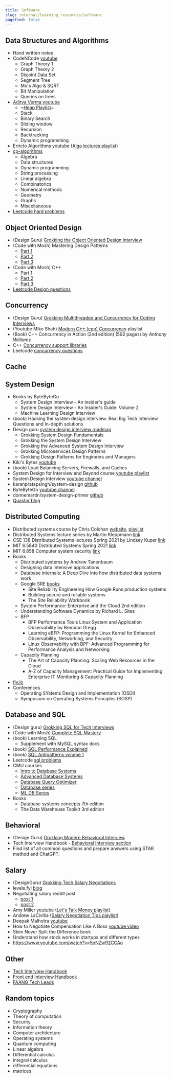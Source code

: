 ```yaml
---
title: Software
slug: internal/learning_resources/software
pagefind: false
---
```


## Data Structures and Algorithms

-   Hand written notes
-   CodeNCode [youtube](https://www.youtube.com/@codencode/playlists)
    -   Graph Theory 1
    -   Graph Theory 2
    -   Disjoint Data Set
    -   Segment Tree
    -   Mo's Algo & SQRT
    -   Bit Manipulation
    -   Queries on trees
-   [Aditya Verma youtube](https://www.youtube.com/@TheAdityaVerma)
    -   ~[Heap Playlist](https://www.youtube.com/playlist?list=PL_z_8CaSLPWdtY9W22VjnPxG30CXNZpI9)~
    -   Stack
    -   Binary Search
    -   Sliding window
    -   Recursion
    -   Backtracking
    -   Dynamic programming
-   Erricto Algorithms youtube ([Algo lectures playlist](https://www.youtube.com/playlist?list=PLl0KD3g-oDOHpWRyyGBUJ9jmul0lUOD80))
-   [cp-algorithms](https://cp-algorithms.com/index.html)
    -   Algebra
    -   Data structures
    -   Dynamic programming
    -   String processing
    -   Linear algebra
    -   Combinatorics
    -   Numerical methods
    -   Geometry
    -   Graphs
    -   Miscellaneous
-   [Leetcode hard problems](https://leetcode.com/problemset/?difficulty=HARD&page=1)

## Object Oriented Design

-   (Design Guru) [Grokking the Object Oriented Design Interview](https://www.designgurus.io/course/grokking-the-object-oriented-design-interview)
-   (Code with Mosh) Mastering Design Patterns
    -   [Part 1](https://codewithmosh.com/p/design-patterns-part1)
    -   [Part 2](https://codewithmosh.com/p/design-patterns-part2)
    -   [Part 3](https://codewithmosh.com/p/design-patterns-part3)
-   (Code with Mosh) C++
    -   [Part 1](https://codewithmosh.com/p/ultimate-c-plus-plus-part1)
    -   [Part 2](https://codewithmosh.com/p/ultimate-c-plus-plus-part2)
    -   [Part 3](https://codewithmosh.com/p/ultimate-c-plus-plus-part3)
-   [Leetcode Design questions](https://leetcode.com/tag/design/)

## Concurrency

-   (Design Guru) [Grokking Multithreaded and Concurrency for Coding Interviews](https://www.designgurus.io/course/grokking-multithreading-and-concurrency-for-coding-interviews)
-   (Youtube Mike Shah) [Modern C++ (cpp) Concurrency](https://www.youtube.com/playlist?list=PLvv0ScY6vfd_ocTP2ZLicgqKnvq50OCXM) playlist
-   (Book) C++ Concurrency in Action (2nd edition) (592 pages) by _Anthony Williams_
-   C++ [Concurrency support libraries](https://en.cppreference.com/w/cpp/thread)
-   Leetcode [concurrency questions](https://leetcode.com/problemset/concurrency/)

## Cache

## System Design

-   Books by ByteByteGo
    -   System Design Interview - An insider's guide
    -   System Design Interview - An Insider's Guide: Volume 2
    -   Machine Learning Design Interview
-   (book) Hacking the system design interview: Real Big Tech Interview Questions and In-depth solutions
-   Design guru [system design interview roadmap](https://www.designgurus.io/path/system-design-interview-playbook)
    -   Grokking System Design Fundamentals
    -   Grokking the System Design Interview
    -   Grokking the Advanced System Design Interview
    -   Grokking Microservices Design Patterns
    -   Grokking Design Patterns for Engineers and Managers
-   Kiki's Bytes [youtube](https://www.youtube.com/@kikisbytes/videos)
-   (book) Load Balancing Servers, Firewalls, and Caches
-   System Design for Interview and Beyond course [youtube playlist](https://www.youtube.com/playlist?list=PLZbK8Oau948Pj2CrU2HGNueI-apkvkG4V)
-   System Design Interview [youtube channel](https://www.youtube.com/@SystemDesignInterview/videos)
-   karanpratapsingh/system-design [github](https://github.com/karanpratapsingh/system-design)
-   ByteByteGo [youtube channel](https://www.youtube.com/@ByteByteGo/videos)
-   donnemartin/system-design-primer [github](https://github.com/donnemartin/system-design-primer)
-   [Quastor blog](https://blog.quastor.org/archive)

## Distributed Computing

-   Distributed systems course by Chris Colohan [website](https://www.distributedsystemscourse.com/), [playlist](https://www.youtube.com/playlist?list=PLOE1GTZ5ouRPbpTnrZ3Wqjamfwn_Q5Y9A)
-   Distributed Systems lecture series by Martin Kleppmann [link](https://www.youtube.com/playlist?list=PLeKd45zvjcDFUEv_ohr_HdUFe97RItdiB)
-   CSE 138 Distributed Systems lectures Spring 2021 by Lindsey Kuper [link](https://www.youtube.com/playlist?list=PLNPUF5QyWU8PydLG2cIJrCvnn5I_exhYx)
-   MIT 6.5840 Distributed Systems Spring 2021 [link](https://www.youtube.com/playlist?list=PLrw6a1wE39_tb2fErI4-WkMbsvGQk9_UB)
-   MIT 6.858 Computer system security [link](https://www.youtube.com/playlist?list=PLA6Ht2dJt3SLdj0t--M5EjjpmDU5gLrYD)
-   Books
    -   Distributed systems by Andrew Tanenbaum
    -   Designing data intensive applications
    -   Database internals: A Deep Dive into how distributed data systems work
    -   Google SRE [books](https://sre.google/books/)
        -   Site Reliability Engineering How Google Runs production systems
        -   Building secure and reliable systems
        -   The Site Reliability Workbook
    -   System Performance: Enterprise and the Cloud 2nd edition
    -   Understanding Software Dynamics by Richard L. Sites
    -   BFP
        -   BFP Performance Tools Linux System and Application Observability by Brendan Gregg
        -   Learning eBFP: Programming the Linux Kernel for Enhanced Observability, Networking, and Security
        -   Linux Observability with BPF: Advanced Programming for Performance Analysis and Networking
    -   Capacity Planning
        -   The Art of Capacity Planning: Scaling Web Resources in the Cloud
        -   A-Z of Capacity Management: Practical Guide for Implementing Enterprise IT Monitoring & Capacity Planning
-   [fly.io](https://fly.io/dist-sys/)
-   Conferences
    -   Operating SYstems Design and Implementation (OSDI)
    -   Symposium on Operating Systems Principles (SOSP)

## Database and SQL

-   (Design guru) [Grokking SQL for Tech Interviews](https://www.designgurus.io/course/grokking-sql-for-tech-interviews)
-   (Code with Mosh) [Complete SQL Mastery](https://codewithmosh.com/p/complete-sql-mastery)
-   (book) Learning SQL
    -   Supplement with MySQL syntax docs
-   (book) [SQL Performance Explained](https://use-the-index-luke.com/)
-   (book) [SQL Antipatterns volume 1](https://pragprog.com/titles/bksap1/sql-antipatterns-volume-1/)
-   Leetcode [sql problems](https://leetcode.com/problemset/database/)
-   CMU courses
    -   [Intro to Database Systems](https://www.youtube.com/playlist?list=PLSE8ODhjZXjbj8BMuIrRcacnQh20hmY9g)
    -   [Advanced Database Systems](https://www.youtube.com/playlist?list=PLSE8ODhjZXjYa_zX-KeMJui7pcN1rIaIJ)
    -   [Database Query Optimizer](https://www.youtube.com/playlist?list=PLSE8ODhjZXjYPyrUG_YxqYPS7wjWY6gYN)
    -   [Database series](https://www.youtube.com/playlist?list=PLSE8ODhjZXjZKp-oX_75aBnznulk7nubu)
    -   [ML DB Series](https://www.youtube.com/playlist?list=PLSE8ODhjZXjYVdJKka5g3xTKfPBITrxOu)
-   Books
    -   Database systems concepts 7th edition
    -   The Data Warehouse Toolkit 3rd edition

## Behavioral

-   (Design Guru) [Grokking Modern Behavioral Interview](https://www.designgurus.io/course/grokking-behavioral-interview)
-   Tech Interview Handbook - [Behavioral Interview section](https://www.techinterviewhandbook.org/behavioral-interview/)
-   Find list of all common questions and prepare answers using STAR method and ChatGPT.

## Salary

-   (DesignGuru) [Grokking Tech Salary Negotiations](https://www.designgurus.io/course/grokking-tech-salary-negotiations)
-   levels.fyi [blog](https://www.levels.fyi/blog/)
-   Negotiating salary reddit post
    -   [post 1](https://www.reddit.com/r/cscareerquestions/comments/10aglj4/negotiating_salary_quick_guide_on_how_to_get_more/)
    -   [post 2](https://www.reddit.com/r/softwaretesting/comments/10atho7/negotiating_salary_quick_guide_on_how_to_get_more/)
-   Amy Miller youtube ([Let's Talk Money playlist](https://www.youtube.com/playlist?list=PL6eafD4u4Fa5n6lWAlBsKfM7vp-zOmbuY))
-   Andrew LaCivitia ([Salary Negotiation Tips playlist](https://www.youtube.com/playlist?list=PLxjGQaV8rAh0ogBNS10RPDv7eHMnJwoNO))
-   Deepak Malhotra [youtube](https://www.youtube.com/@deepakmalhotra8983/videos)
-   How to Negotiate Compensation Like A Boss [youtube video](https://www.youtube.com/watch?v=ciMZ7tylBXs)
-   Skim Never Split the Difference book
-   Understand how stock works in startups and different types
-   https://www.youtube.com/watch?v=5pNZw92CCAo

## Other

-   [Tech Interview Handbook](https://www.techinterviewhandbook.org/software-engineering-interview-guide/)
-   [Front end Interview Handbook](https://www.frontendinterviewhandbook.com/introduction/)
-   [FAANG Tech Leads](https://www.faangtechleads.com/)

## Random topics

-   Cryptography
-   Theory of computation
-   Security
-   Information theory
-   Computer architecture
-   Operating systems
-   Quantum computing
-   Linear algebra
-   Differential calculus
-   integral calculus
-   differential equations
-   matrices
